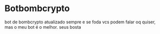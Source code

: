 # Botbombcrypto
bot de bombcrypto atualizado sempre e se foda
vcs podem falar oq quiser, mas o meu bot é o melhor. seus bosta
